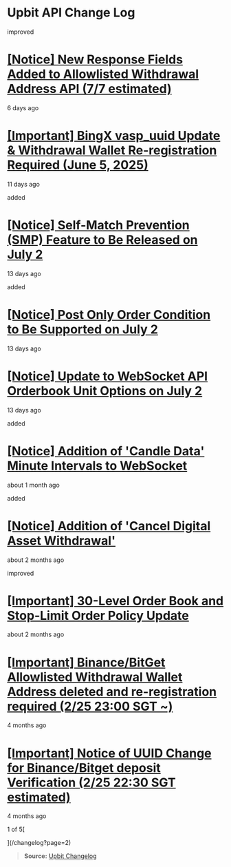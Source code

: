 # Upbit API Change Log

improved

# [\[Notice\] New Response Fields Added to Allowlisted Withdrawal Address API (7/7 estimated)](/changelog/allowlisted_withdrawal_address_update)

6 days ago

# [\[Important\] BingX vasp_uuid Update & Withdrawal Wallet Re-registration Required (June 5, 2025)](/changelog/vasp_uuid_change_bingx)

11 days ago

added

# [\[Notice\] Self-Match Prevention (SMP) Feature to Be Released on July 2](/changelog/smp)

13 days ago

added

# [\[Notice\] Post Only Order Condition to Be Supported on July 2](/changelog/post_only)

13 days ago

# [\[Notice\] Update to WebSocket API Orderbook Unit Options on July 2](/changelog/notice-update-to-websocket-api-orderbook-unit-option)

13 days ago

added

# [\[Notice\] Addition of 'Candle Data' Minute Intervals to WebSocket](/changelog/websocket_candles_miniutes)

about 1 month ago

added

# [\[Notice\] Addition of 'Cancel Digital Asset Withdrawal'](/changelog/cancel-digital-asset-withdrawal)

about 2 months ago

improved

# [\[Important\] 30-Level Order Book and Stop-Limit Order Policy Update](/changelog/orderbook_expansion)

about 2 months ago

# [\[Important\] Binance/BitGet Allowlisted Withdrawal Wallet Address deleted and re-registration required (2/25 23:00 SGT ~)](/changelog/vasp_uuid_change_action_needed)

4 months ago

# [\[Important\] Notice of UUID Change for Binance/Bitget deposit Verification (2/25 22:30 SGT estimated)](/changelog/vasp_uuid_change)

4 months ago

1 of 5[

](/changelog?page=2)

> **Source:** [Upbit Changelog](https://global-docs.upbit.com/changelog)
